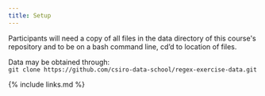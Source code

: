 ```yaml
---
title: Setup
---
```




Participants will need a copy of all files in the data directory of this course's repository 
and to be on a bash command line, cd’d to location of files.

Data may be obtained through:  
```git clone https://github.com/csiro-data-school/regex-exercise-data.git```  

{% include links.md %}
